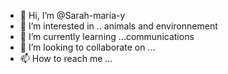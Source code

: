 - 👋 Hi, I’m @Sarah-maria-y
- 👀 I’m interested in .. animals and environnement 
- 🌱 I’m currently learning ...communications 
- 💞️ I’m looking to collaborate on ...
- 📫 How to reach me ...

<!---
Sarah-maria-y/Sarah-maria-y is a ✨ special ✨ repository because its `README.md` (this file) appears on your GitHub profile.
You can click the Preview link to take a look at your changes.
--->
